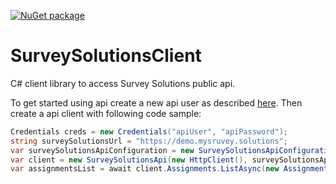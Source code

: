 [![NuGet package](https://img.shields.io/nuget/v/SurveySolutionsClient)](https://www.nuget.org/packages/SurveySolutionsClient/)

# SurveySolutionsClient
C# client library to access Survey Solutions public api.

To get started using api create a new api user as described [here](https://docs.mysurvey.solutions/headquarters/api/survey-solutions-api/). Then create a api client with following code sample:

``` C#
Credentials creds = new Credentials("apiUser", "apiPassword");
string surveySolutionsUrl = "https://demo.mysruvey.solutions";
var surveySolutionsApiConfiguration = new SurveySolutionsApiConfiguration(creds, surveySolutionsUrl);
var client = new SurveySolutionsApi(new HttpClient(), surveySolutionsApiConfiguration);
var assignmentsList = await client.Assignments.ListAsync(new AssignmentsListFilter());
```
